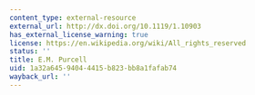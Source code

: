 ```yaml
---
content_type: external-resource
external_url: http://dx.doi.org/10.1119/1.10903
has_external_license_warning: true
license: https://en.wikipedia.org/wiki/All_rights_reserved
status: ''
title: E.M. Purcell
uid: 1a32a645-9404-4415-b823-bb8a1fafab74
wayback_url: ''
---
```

